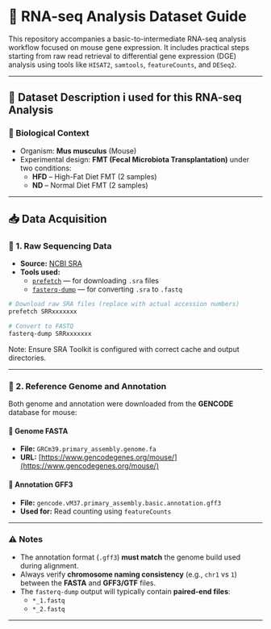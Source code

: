 # 🧬 RNA-seq Analysis Dataset Guide

This repository accompanies a basic-to-intermediate RNA-seq analysis workflow focused on mouse gene expression. It includes practical steps starting from raw read retrieval to differential gene expression (DGE) analysis using tools like `HISAT2`, `samtools`, `featureCounts`, and `DESeq2`.

---

## 📁 Dataset Description i used for this RNA-seq Analysis

### 🔹 Biological Context
- Organism: **Mus musculus** (Mouse)
- Experimental design: **FMT (Fecal Microbiota Transplantation)** under two conditions:
  - **HFD** – High-Fat Diet FMT (2 samples)
  - **ND** – Normal Diet FMT (2 samples)

---

## 📥 Data Acquisition

### 🔹 1. **Raw Sequencing Data**
- **Source:** [NCBI SRA](https://www.ncbi.nlm.nih.gov/sra)
- **Tools used:**
  - [`prefetch`](https://github.com/ncbi/sra-tools) — for downloading `.sra` files
  - [`fasterq-dump`](https://github.com/ncbi/sra-tools) — for converting `.sra` to `.fastq`
  
```bash
# Download raw SRA files (replace with actual accession numbers)
prefetch SRRxxxxxxx

# Convert to FASTQ
fasterq-dump SRRxxxxxxx
```

Note: Ensure SRA Toolkit is configured with correct cache and output directories.

---

### 🔹 2. Reference Genome and Annotation

Both genome and annotation were downloaded from the **GENCODE** database for mouse:

#### 🔸 Genome FASTA  
- **File:** `GRCm39.primary_assembly.genome.fa`  
- **URL:** [https://www.gencodegenes.org/mouse/](https://www.gencodegenes.org/mouse/)

#### 🔸 Annotation GFF3  
- **File:** `gencode.vM37.primary_assembly.basic.annotation.gff3`  
- **Used for:** Read counting using `featureCounts`

---

### ⚠️ Notes

- The annotation format (`.gff3`) **must match** the genome build used during alignment.
- Always verify **chromosome naming consistency** (e.g., `chr1` vs `1`) between the **FASTA** and **GFF3/GTF** files.
- The `fasterq-dump` output will typically contain **paired-end files**:
  - `*_1.fastq`
  - `*_2.fastq`
 
---
